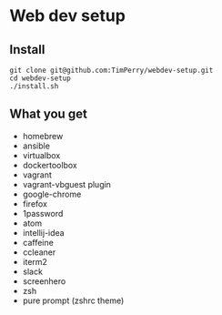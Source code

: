 # Web dev setup

## Install

```
git clone git@github.com:TimPerry/webdev-setup.git
cd webdev-setup
./install.sh
```

## What you get
- homebrew
- ansible
- virtualbox
- dockertoolbox
- vagrant
- vagrant-vbguest plugin
- google-chrome
- firefox
- 1password
- atom
- intellij-idea
- caffeine
- ccleaner
- iterm2
- slack
- screenhero
- zsh
- pure prompt (zshrc theme)
